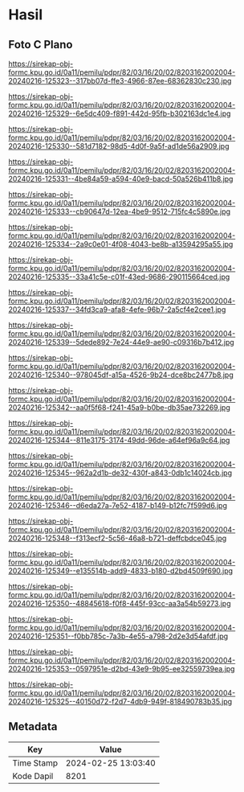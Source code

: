 # Hasil

## Foto C Plano

https://sirekap-obj-formc.kpu.go.id/0a11/pemilu/pdpr/82/03/16/20/02/8203162002004-20240216-125323--317bb07d-ffe3-4966-87ee-68362830c230.jpg

https://sirekap-obj-formc.kpu.go.id/0a11/pemilu/pdpr/82/03/16/20/02/8203162002004-20240216-125329--6e5dc409-f891-442d-95fb-b302163dc1e4.jpg

https://sirekap-obj-formc.kpu.go.id/0a11/pemilu/pdpr/82/03/16/20/02/8203162002004-20240216-125330--581d7182-98d5-4d0f-9a5f-ad1de56a2909.jpg

https://sirekap-obj-formc.kpu.go.id/0a11/pemilu/pdpr/82/03/16/20/02/8203162002004-20240216-125331--4be84a59-a594-40e9-bacd-50a526b411b8.jpg

https://sirekap-obj-formc.kpu.go.id/0a11/pemilu/pdpr/82/03/16/20/02/8203162002004-20240216-125333--cb90647d-12ea-4be9-9512-715fc4c5890e.jpg

https://sirekap-obj-formc.kpu.go.id/0a11/pemilu/pdpr/82/03/16/20/02/8203162002004-20240216-125334--2a9c0e01-4f08-4043-be8b-a13594295a55.jpg

https://sirekap-obj-formc.kpu.go.id/0a11/pemilu/pdpr/82/03/16/20/02/8203162002004-20240216-125335--33a41c5e-c01f-43ed-9686-290115664ced.jpg

https://sirekap-obj-formc.kpu.go.id/0a11/pemilu/pdpr/82/03/16/20/02/8203162002004-20240216-125337--34fd3ca9-afa8-4efe-96b7-2a5cf4e2cee1.jpg

https://sirekap-obj-formc.kpu.go.id/0a11/pemilu/pdpr/82/03/16/20/02/8203162002004-20240216-125339--5dede892-7e24-44e9-ae90-c09316b7b412.jpg

https://sirekap-obj-formc.kpu.go.id/0a11/pemilu/pdpr/82/03/16/20/02/8203162002004-20240216-125340--978045df-a15a-4526-9b24-dce8bc2477b8.jpg

https://sirekap-obj-formc.kpu.go.id/0a11/pemilu/pdpr/82/03/16/20/02/8203162002004-20240216-125342--aa0f5f68-f241-45a9-b0be-db35ae732269.jpg

https://sirekap-obj-formc.kpu.go.id/0a11/pemilu/pdpr/82/03/16/20/02/8203162002004-20240216-125344--811e3175-3174-49dd-96de-a64ef96a9c64.jpg

https://sirekap-obj-formc.kpu.go.id/0a11/pemilu/pdpr/82/03/16/20/02/8203162002004-20240216-125345--962a2d1b-de32-430f-a843-0db1c14024cb.jpg

https://sirekap-obj-formc.kpu.go.id/0a11/pemilu/pdpr/82/03/16/20/02/8203162002004-20240216-125346--d6eda27a-7e52-4187-b149-b12fc7f599d6.jpg

https://sirekap-obj-formc.kpu.go.id/0a11/pemilu/pdpr/82/03/16/20/02/8203162002004-20240216-125348--f313ecf2-5c56-46a8-b721-deffcbdce045.jpg

https://sirekap-obj-formc.kpu.go.id/0a11/pemilu/pdpr/82/03/16/20/02/8203162002004-20240216-125349--e135514b-add9-4833-b180-d2bd4509f690.jpg

https://sirekap-obj-formc.kpu.go.id/0a11/pemilu/pdpr/82/03/16/20/02/8203162002004-20240216-125350--48845618-f0f8-445f-93cc-aa3a54b59273.jpg

https://sirekap-obj-formc.kpu.go.id/0a11/pemilu/pdpr/82/03/16/20/02/8203162002004-20240216-125351--f0bb785c-7a3b-4e55-a798-2d2e3d54afdf.jpg

https://sirekap-obj-formc.kpu.go.id/0a11/pemilu/pdpr/82/03/16/20/02/8203162002004-20240216-125353--0597951e-d2bd-43e9-9b95-ee32559739ea.jpg

https://sirekap-obj-formc.kpu.go.id/0a11/pemilu/pdpr/82/03/16/20/02/8203162002004-20240216-125325--40150d72-f2d7-4db9-949f-818490783b35.jpg


## Metadata

| Key        | Value               |
| ---------- | ------------------- |
| Time Stamp | 2024-02-25 13:03:40 |
| Kode Dapil | 8201                |




